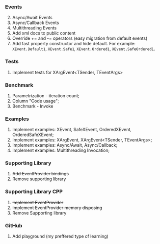 ### Events
2. Async/Await Events
3. Async/Callback Events
4. Multithreading Events
5. Add xml docs to public content
6. Override += and -= operators (easy migration from default events)
7. Add fast property constructor and hide default. For example: `XEvent.Default1`, `XEvent.Safe1`, `XEvent.Ordered1`, `XEvent.SafeOrdered1`.

### Tests
1. Implement tests for XArgEvent<TSender, TEventArgs>

### Benchmark
1. Parametrization - iteration count;
2. Column "Code usage";
3. Benchmark - Invoke

### Examples
1. Implement examples: XEvent, SafeXEvent, OrderedXEvent, OrderedSafeXEvent;
2. Implement examples: XArgEvent<TEventArgs>, XArgEvent<TSender, TEventArgs>;
3. Implement examples: Async/Await, Async/Callback;
4. Implement examples: Multithreading Invocation;

### Supporting Library
1. ~~Add EventProvider bindings~~
2. Remove supporting library


### Supporting Library CPP
1. ~~Implement EventProvider~~
2. ~~Implement EventProvider memory disposing~~
3. Remove Supporting library
  
  
### GitHub
1. Add playground (my preffered type of learning)
